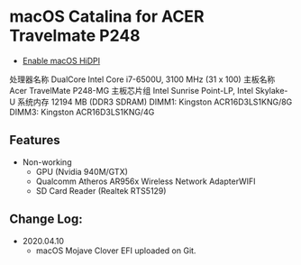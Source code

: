 # macOS Catalina for ACER Travelmate P248

- [Enable macOS HiDPI](https://github.com/xzhih/one-key-hidpi)

处理器名称  	DualCore Intel Core i7-6500U, 3100 MHz (31 x 100)
主板名称  	Acer TravelMate P248-MG
主板芯片组  	Intel Sunrise Point-LP, Intel Skylake-U
系统内存  	12194 MB (DDR3 SDRAM)
DIMM1: Kingston ACR16D3LS1KNG/8G 
DIMM3: Kingston ACR16D3LS1KNG/4G
## Features

* Non-working
   * GPU (Nvidia 940M/GTX)
   * Qualcomm Atheros AR956x Wireless Network AdapterWIFI
   * SD Card Reader (Realtek RTS5129)


## Change Log:

- 2020.04.10
	- macOS Mojave Clover EFI uploaded on Git.

